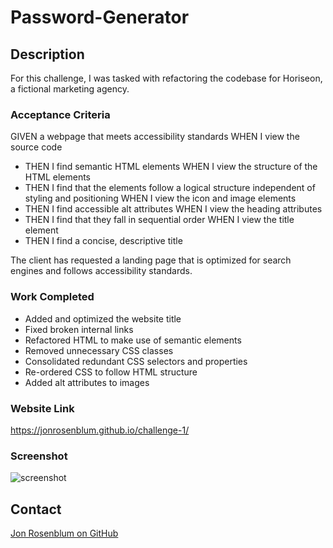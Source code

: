 # Password-Generator

## Description

For this challenge, I was tasked with refactoring the codebase for Horiseon, a fictional marketing agency. 

### Acceptance Criteria

GIVEN a webpage that meets accessibility standards
WHEN I view the source code
* THEN I find semantic HTML elements
WHEN I view the structure of the HTML elements
* THEN I find that the elements follow a logical structure independent of styling and positioning
WHEN I view the icon and image elements
* THEN I find accessible alt attributes
WHEN I view the heading attributes
* THEN I find that they fall in sequential order
WHEN I view the title element
* THEN I find a concise, descriptive title

The client has requested a landing page that is optimized for search engines and follows accessibility standards.

### Work Completed

* Added and optimized the website title
* Fixed broken internal links
* Refactored HTML to make use of semantic elements
* Removed unnecessary CSS classes
* Consolidated redundant CSS selectors and properties
* Re-ordered CSS to follow HTML structure
* Added alt attributes to images

### Website Link
https://jonrosenblum.github.io/challenge-1/

### Screenshot

![screenshot](./assets/Application%20SS.png)

## Contact
[Jon Rosenblum on GitHub](http://github.com/jonrosenblum)
